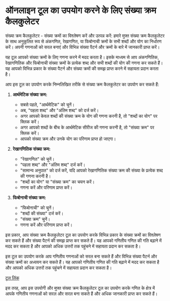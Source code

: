 ऑनलाइन टूल का उपयोग करने के लिए संख्या क्रम कैलकुलेटर
=====================================================

संख्या क्रम कैलकुलेटर - संख्या क्रमों का विश्लेषण करें और उत्पन्न करें: हमारे मुफ्त संख्या क्रम कैलकुलेटर के साथ अनुकूलित रूप से अंकगणित, रेखागणित, या फिबोनाची क्रमों के सभी शब्दों और योग का निर्धारण करें। अपनी गणनाओं को सरल बनाएं और विभिन्न संख्या पैटर्न और क्रमों के बारे में जानकारी प्राप्त करें।

यह टूल आपको संख्या क्रमों के लिए गणना करने में मदद करता है। इसके माध्यम से आप अंकगणितिक, रेखागणितिक और फिबोनाची संख्या क्रमों के प्रत्येक शब्द और सभी शब्दों की योग की गणना कर सकते हैं। यह आपको विभिन्न प्रकार के संख्या पैटर्न और संख्या क्रमों की समझ प्राप्त करने में सहायता प्रदान करता है।

आप इस टूल का उपयोग करके निम्नलिखित तरीके से संख्या क्रम कैलकुलेटर का उपयोग कर सकते हैं:

1. **आर्थमेटिक संख्या क्रम:**
    
    
    - सबसे पहले, "आर्थमेटिक" को चुनें।
    - अब, "पहला शब्द" और "अंतिम शब्द" को दर्ज करें।
    - अगर आपको केवल शब्दों की संख्या क्रम के योग की गणना करनी है, तो "शब्दों का योग" पर क्लिक करें।
    - अगर आपको शब्दों के बीच के आर्थमेटिक सीरीज की गणना करनी है, तो "संख्या क्रम" पर क्लिक करें।
    - आपको संख्या क्रम और उनके योग का परिणाम प्राप्त हो जाएगा।
2. **रेखागणितिक संख्या क्रम:**
    
    
    - "रेखागणित" को चुनें।
    - "पहला शब्द" और "अंतिम शब्द" दर्ज करें।
    - "सामान्य अनुपात" को दर्ज करें, यदि आपको रेखागणितिक संख्या क्रम की संख्या के प्रत्येक शब्द की गणना करनी है।
    - "शब्दों का योग" या "संख्या क्रम" का चयन करें।
    - गणना करें और परिणाम प्राप्त करें।
3. **फिबोनाची संख्या क्रम:**
    
    
    - "फिबोनाची" को चुनें।
    - "शब्दों की संख्या" दर्ज करें।
    - "संख्या क्रम" चुनें।
    - गणना करें और परिणाम प्राप्त करें।

इस प्रकार, आप संख्या क्रम कैलकुलेटर टूल का उपयोग करके विभिन्न प्रकार के संख्या क्रमों का विश्लेषण कर सकते हैं और संख्या पैटर्न की समझ प्राप्त कर सकते हैं। यह आपको गणितीय गणित की गति बढ़ाने में मदद कर सकता है और आपको अधिक उत्तरों तक पहुंचने में सहायता प्रदान कर सकता है।

इस टूल का उपयोग करके आप गणितीय गणनाओं को सरल बना सकते हैं और विभिन्न संख्या पैटर्न और संख्या क्रमों का अध्ययन कर सकते हैं। यह आपको गणितीय गणित की गति बढ़ाने में मदद कर सकता है और आपको अधिक उत्तरों तक पहुंचने में सहायता प्रदान कर सकता है।

[टूल लिंक](https://www.onlinecalculatorsfree.com/hi/math/number-sequence-calculator.html)

इस तरह, आप इस उपयोगी और मुफ्त संख्या क्रम कैलकुलेटर टूल का उपयोग करके गणित के क्षेत्र में आपके गणितीय गणनाओं को सरल और सरल बना सकते हैं और अधिक जानकारी प्राप्त कर सकते हैं।